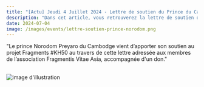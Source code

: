 ```yaml
---
title: "[Actu] Jeudi 4 Juillet 2024 - Lettre de soutien du Prince du Cambodge"
description: "Dans cet article, vous retrouverez la lettre de soutien du Prince du Cambodge"
date: 2024-07-04
image: /images/events/lettre-soutien-prince-norodom.png
---
```


"Le prince Norodom Preyaro du Cambodge vient d’apporter son soutien au projet Fragments #KH50 au travers 
de cette lettre adressée aux membres de l’association Fragmentis Vitae Asia, accompagnée d'un don." <br><br>

![image d'illustration](/images/events/lettre-soutien-prince-norodom.png)
